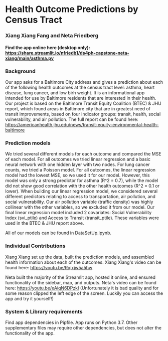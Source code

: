 # Health Outcome Predictions by Census Tract
### Xiang Xiang Fang and Neta Friedberg

#### Find the app online here (desktop only): https://share.streamlit.io/nfriedb1/ds4ph-capstone-neta-xiang/main/asthma.py

### Background

Our app asks for a Baltimore City address and gives a prediction about each of the following health outcomes at the census tract level: asthma, heart disease, lung cancer, and low birh weight. It is an informational app intended for use by Baltimore residents that are interested in their health.
Our project is based on the Baltimore Transit Equity Coalition (BTEC) & JHU report, which found areas in Baltimore city that are in greatest need of transit improvements, based on four indicator groups: transit, health, social vulnerability, and air pollution.
The full report can be found here:
https://americanhealth.jhu.edu/news/transit-equity-environmental-health-baltimore

### Prediction models

We tried several different models for each outcome and compared the MSE of each model. For all outcomes we tried linear regression and a basic neural network with one hidden layer with two nodes. For lung cancer counts, we tried a Poisson model.
For all outcomes, the linear regression model had the lowest MSE, so we used it for our model. However, this model was only a strong predictor for asthma (R^2 = 0.7), while the model did not show good correlation with the other health outcomes (R^2 = 0.1 or lower). 
When building our linear regression model, we considered several different predictors relating to access to transportation, air pollution, and social vulnerability. Our air pollution variable (traffic density) was highly collinear with the other variables, so we excluded it from our model. Our final linear regression model included 2 covariates: Social Vulnerability Index (svi_ptile) and Access to Transit (transit_ptile). These variables were used in the BTEC & JHU report above. 

All of our models can be found in DataSetUp.ipynb.

### Individual Contributions

Xiang Xiang set up the data, built the prediction models, and assembled health information about each of the outcomes.
Xiang Xiang's video can be found here: https://youtu.be/Rqixjw5a5hw

Neta built the majority of the Streamlit app, hosted it online, and ensured functionality of the sidebar, map, and outputs. 
Neta's video can be found here: https://youtu.be/eAiqN6DPzkI (Unfortunately it is bad quality and for some reason clipped the left edge of the screen. Luckily you can access the app and try it yourself!)

### System & Library requirements

Find app dependencies in Pipfile. App runs on Python 3.7. Other supplementary files may require other dependencies, but does not alter the functionality of the app.

